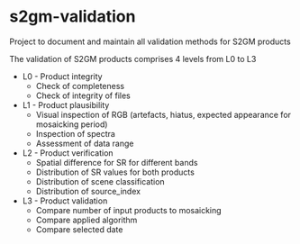 # s2gm-validation

Project to document and maintain all validation methods for S2GM products

The validation of S2GM products comprises 4 levels from L0 to L3

- L0 - Product integrity
    - Check of completeness
    - Check of integrity of files
- L1 - Product plausibility 
    - Visual inspection of RGB (artefacts, hiatus, expected appearance for mosaicking period)
    - Inspection of spectra
    - Assessment of data range
- L2 - Product verification 
    - Spatial difference for SR for different bands
    - Distribution of SR values for both products
    - Distribution of scene classification
    - Distribution of source_index
- L3 - Product validation
    - Compare number of input products to mosaicking
    - Compare applied algorithm 
    - Compare selected date
